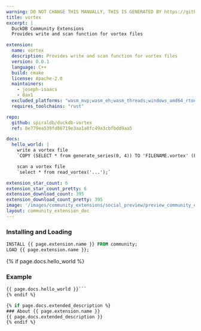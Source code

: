 ```yaml
---
warning: DO NOT CHANGE THIS MANUALLY, THIS IS GENERATED BY https://github/duckdb/community-extensions repository, check README there
title: vortex
excerpt: |
  DuckDB Community Extensions
  Provides write and scan function for vortex files

extension:
  name: vortex
  description: Provides write and scan function for vortex files
  version: 0.0.1
  language: C++
  build: cmake
  license: Apache-2.0
  maintainers:
    - joseph-isaacs
    - 0ax1
  excluded_platforms: "wasm_mvp;wasm_eh;wasm_threads;windows_amd64_rtools;windows_amd64_mingw;windows_amd64;linux_arm64"
  requires_toolchains: "rust"

repo:
  github: spiraldb/duckdb-vortex
  ref: 8e779ea539fd86719e3aa1a8fc49a3cbfbdd9aa5

docs:
  hello_world: |
    write a vortex file
    `COPY (SELECT * from generate_series(0, 4)) TO 'FILENAME.vortex' (FORMAT VORTEX);`

    scan a vortex file
    `select * from read_vortex('...');`

extension_star_count: 6
extension_star_count_pretty: 6
extension_download_count: 395
extension_download_count_pretty: 395
image: '/images/community_extensions/social_preview/preview_community_extension_vortex.png'
layout: community_extension_doc
---
```


### Installing and Loading
```sql
INSTALL {{ page.extension.name }} FROM community;
LOAD {{ page.extension.name }};
```

{% if page.docs.hello_world %}
### Example
```sql
{{ page.docs.hello_world }}```
{% endif %}

{% if page.docs.extended_description %}
### About {{ page.extension.name }}
{{ page.docs.extended_description }}
{% endif %}



